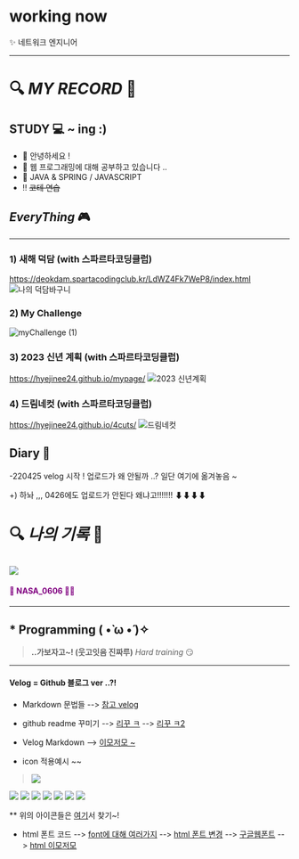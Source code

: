 # working now
✨ 네트워크 엔지니어


***

# 🔍 *MY RECORD* 🔎
## STUDY 💻 ~ ing :)
- 👋 안녕하세요 !
- 👀 웹 프로그래밍에 대해 공부하고 있습니다 ..
- 🛒 JAVA & SPRING / JAVASCRIPT
- ‼ ~~코테 연습~~

<!---
hyejinee24/hyejinee24 is a ✨ special ✨ repository because its `README.md` (this file) appears on your GitHub profile.
You can click the Preview link to take a look at your changes.
--->

## *EveryThing* 🎮
---
### 1) 새해 덕담 (with 스파르타코딩클럽)
https://deokdam.spartacodingclub.kr/LdWZ4Fk7WeP8/index.html
![나의 덕담바구니](https://user-images.githubusercontent.com/100686498/161913759-252dc3a8-c6d9-4227-9d0e-ffbd7b7421d2.jpg)

### 2) My Challenge
![myChallenge (1)](https://user-images.githubusercontent.com/100686498/156162505-4d6a1d70-e32c-4b1c-8480-de6e15b96e67.jpg)

### 3) 2023 신년 계획 (with 스파르타코딩클럽)
https://hyejinee24.github.io/mypage/
![2023 신년계획](https://user-images.githubusercontent.com/100686498/205125221-d352d96b-fb9a-4b7c-ba93-43d06d895c25.jpg)

### 4) 드림네컷 (with 스파르타코딩클럽)
https://hyejinee24.github.io/4cuts/
![드림네컷](https://user-images.githubusercontent.com/100686498/217502681-c0d8364f-82a8-4b2e-9617-5ff5d39342ca.jpg)

## Diary 📖
-220425 velog 시작 !
업로드가 왜 안될까 ..? 일단 여기에 옮겨놓음 ~
<!-- 주석 -->
+) 하놔 ,,, 0426에도 업로드가 안된다 왜냐고!!!!!!!
⬇⬇⬇⬇

# 🔍 _**나의 기록**_ 🔎

## ![](https://velog.velcdn.com/images/hyejinee24/post/bd411133-0e3c-41fd-8159-58d0e9d58a69/image.jpg)
#### <span style=color:#800080>🌟 NASA_0606 🐻💚</span> 
---
## * Programming ( •̀ ω •́ )✧
<!-- 주석 -->
> **..가보자고~! (웃고잇음 진짜루)**
_Hard training_ 😏

---
#### Velog = Github 블로그 ver ..?!
<!-- 주석 -->
- Markdown 문법들
--> [참고 velog](https://velog.io/@seondal/Markdown-%EA%B8%B0%EB%B3%B8%EB%AC%B8%EB%B2%95)
- github readme 꾸미기
--> [리꾸 ㅋ](https://velog.io/@seondal/Github-Readme-%EA%BE%B8%EB%AF%B8%EA%B8%B0-%EC%B4%9D%EC%A0%95%EB%A6%AC)
--> [리꾸 ㅋ2](https://yoon990.tistory.com/38)
- Velog Markdown
--> [이모저모 ~](https://intrepidgeeks.com/tutorial/create-the-development-method-i-want-to-view)

- icon 적용예시 ~~
> <img src="https://img.shields.io/badge/Github-181717?style=flat&logo=Github&logoColor=white"/>
<img src="https://img.shields.io/badge/C언어-A8B9CC?style=flat&logo=C&logoColor=white"/>
<img src="https://img.shields.io/badge/JavaScript-F7DF1E?style=flat&logo=JavaScript&logoColor=white"/>
<img src="https://img.shields.io/badge/Python-3776AB?style=flat&logo=Python&logoColor=white"/>
<img src="https://img.shields.io/badge/Instagram-E4405F?style=flat&logo=Instagram&logoColor=white"/>
<img src="https://img.shields.io/badge/Facebook-1877F2?style=flat&logo=Facebook&logoColor=white"/>
<img src="https://img.shields.io/badge/Netflix-E50914?style=flat&logo=Netflix&logoColor=white"/>
<img src="https://img.shields.io/badge/Mercedes Benz-242424?style=flat&logo=Mercedes&logoColor=white"/>

** 위의 아이콘들은 [여기](https://simpleicons.org/)서 찾기~!

- html 폰트 코드
--> [font에 대해 여러가지](https://ojji.wayful.com/2015/03/HTML-How-to--Set-FONT-Size-Color-Weight-Family-Variant-Line-Height-ect.html)
--> [html 폰트 변경](https://velog.io/@jennayeo/html-css-%ED%8F%B0%ED%8A%B8-%EB%B3%80%EA%B2%BD%ED%95%98%EA%B8%B0)
--> [구글웹폰트](https://fonts.google.com/?subset=korean)
--> [html 이모저모](https://jasmintime.com/198)
